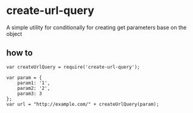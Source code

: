 # create-url-query
A simple utility for conditionally for creating get parameters base on the object

## how to

~~~~
var createUrlQuery = require('create-url-query');

var param = {
    param1: '1',
    param2: '2',
    param3: 3
};
var url = "http://example.com/" + createUrlQuery(param);
~~~~
